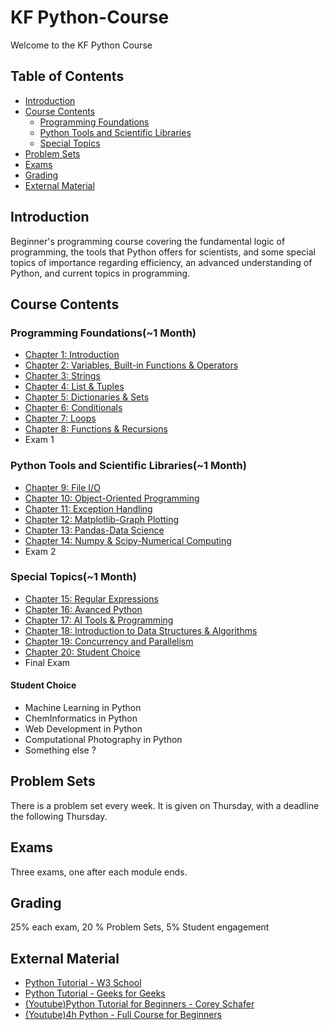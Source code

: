 # KF Python-Course

Welcome to the KF Python Course

## Table of Contents

- [Introduction](#the-ultimate-python-course)
- [Course Contents](#course-contents)
    - [Programming Foundations](#foundations)
    - [Python Tools and Scientific Libraries](#python)
    - [Special Topics](#special)
- [Problem Sets](#problem-sets)
- [Exams](#exams)
- [Grading](#grading)
- [External Material](#external-material)

## Introduction

Beginner's programming course covering the fundamental logic of programming, the tools that Python offers for scientists, and some special topics of importance regarding efficiency, an advanced understanding of Python, and current topics in programming.

## Course Contents

### Programming Foundations(~1 Month)

- [Chapter 1: Introduction](#chapter1)
- [Chapter 2: Variables, Built-in Functions & Operators](#chapter2)
- [Chapter 3: Strings](#chapter3)
- [Chapter 4: List & Tuples](#chapter4)
- [Chapter 5: Dictionaries & Sets](#chapter5)
- [Chapter 6: Conditionals](#chapter6)
- [Chapter 7: Loops](#chapter7)
- [Chapter 8: Functions & Recursions](#chapter7)
- Exam 1

### Python Tools and Scientific Libraries(~1 Month)

- [Chapter 9: File I/O](#chapter9)
- [Chapter 10: Object-Oriented Programming](#chapter10)
- [Chapter 11: Exception Handling](#chapter11)
- [Chapter 12: Matplotlib-Graph Plotting](#chapter12)
- [Chapter 13: Pandas-Data Science](#chapter13)
- [Chapter 14: Numpy & Scipy-Numerical Computing](#chapter14)
- Exam 2

### Special Topics(~1 Month)

- [Chapter 15: Regular Expressions](#chapter15)
- [Chapter 16: Avanced Python](#chapter16)
- [Chapter 17: AI Tools & Programming](#chapter17)
- [Chapter 18: Introduction to Data Structures & Algorithms](#chapter18)
- [Chapter 19: Concurrency and Parallelism](#chapter19)
- [Chapter 20: Student Choice](#chapter20)
- Final Exam

#### Student Choice

- Machine Learning in Python
- ChemInformatics in Python
- Web Development in Python
- Computational Photography in Python   
- Something else ?

## Problem Sets

There is a problem set every week. It is given on Thursday, with a deadline the following Thursday.


## Exams

Three exams, one after each module ends.

## Grading

25% each exam, 20 % Problem Sets, 5% Student engagement

## External Material

- [Python Tutorial - W3 School](https://www.w3schools.com/python/default.asp)
- [Python Tutorial - Geeks for Geeks](https://www.geeksforgeeks.org/python-programming-language-tutorial/?ref=shm)
- [(Youtube)Python Tutorial for Beginners - Corey Schafer](https://www.youtube.com/watch?v=YYXdXT2l-Gg&list=PL-osiE80TeTskrapNbzXhwoFUiLCjGgY7)
- [(Youtube)4h Python - Full Course for Beginners](https://www.youtube.com/watch?v=rfscVS0vtbw)